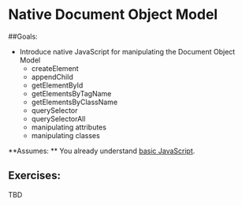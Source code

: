 # Native Document Object Model

##Goals: 
- Introduce native JavaScript for manipulating the Document Object Model
	- createElement
	- appendChild
	- getElementById
	- getElementsByTagName
	- getElementsByClassName
	- querySelector
	- querySelectorAll
	- manipulating attributes
	- manipulating classes

**Assumes: ** You already understand [basic JavaScript](new-to-js.md). 

## Exercises: 
TBD
